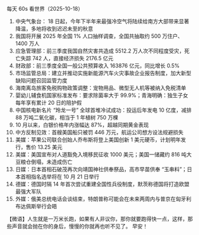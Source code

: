 每天 60s 看世界（2025-10-18）

1. 中央气象台： 18 日起，今年下半年来最强冷空气将陆续给南方大部带来显著降温，多地将收到迟迟未至的秋意
2. 我国将开展 2025 年全国 1% 人口抽样调查，全国共抽取约 500 万住户、 1400 万人
3. 应急管理部：前三季度我国自然灾害共造成 5512.2 万人次不同程度受灾，死亡失踪 742 人，直接经济损失 2176.5 亿元
4. 财政部：前三季度全国一般公共预算收入 163876 亿元，同比增长 0.5%
5. 市场监管总局：建立并推动实施新能源汽车火灾事故企业报告制度，加大新型缺陷问题召回监管力度
6. 海南离岛旅客免税购物政策调整：宠物用品、微型无人机等被纳入免税清单
7. 婴幼儿辅食机国家标准发布：要求除菌率大于 99.9%；青海明确：独生子女每年享有累计 20 日的陪护假
8. 中国核电新名片 “玲龙一号” 全球首堆冷试成功：投运后年发电 10 亿度，减排 88 万吨二氧化碳，相当于 1 年植树 750 万棵
9. 10 月以来，白银价格年内涨幅达 87%，超越同期黄金表现
10. 中方反制见效：首艘美国船只被罚 446 万元，航运公司想方设法规避损失
11. 美媒：苹果公司联合创始人乔布斯将登上美国创新 1 美元硬币，计划明年发行，售价 13.25 美元
12. 美媒：美国宣布对人道豁免入境移民征收 1000 美元；美国一储藏约 816 吨大豆粮仓倒塌，未造成伤亡
13. 日媒：日本首相石破茂再次向靖国神社供奉祭品，高市早苗供奉 “玉串料”；日本首相指名选举将在 10 月 21 日举行
14. 德媒：德国时隔 14 年首次尝试重建全国性兵役制度，默茨称德国将打造欧盟最强大军队
15. 外媒：俄美总统电话会谈结束，特朗普称可能会在未来两周内与普京在匈牙利布达佩斯举行会晤

【微语】人生就是一万米长跑，如果有人非议你，那你就要跑得快一点，这样，那些声音就会抛在你的身后，慢慢的你就再也听不见了。 早安！